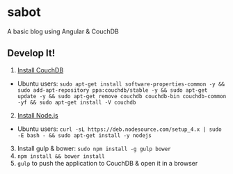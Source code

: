 # sabot

A basic blog using Angular & CouchDB

## Develop It!

1. [Install CouchDB](http://docs.couchdb.org/en/1.6.1/install/index.html)
  * Ubuntu users: `sudo apt-get install software-properties-common -y && sudo add-apt-repository ppa:couchdb/stable -y && sudo apt-get update -y && sudo apt-get remove couchdb couchdb-bin couchdb-common -yf && sudo apt-get install -V couchdb`
2. [Install Node.js](https://nodejs.org/en/download/)
  * Ubuntu users: `curl -sL https://deb.nodesource.com/setup_4.x | sudo -E bash - && sudo apt-get install -y nodejs`
3. Install gulp & bower: `sudo npm install -g gulp bower`
4. `npm install && bower install`
5. `gulp` to push the application to CouchDB & open it in a browser
